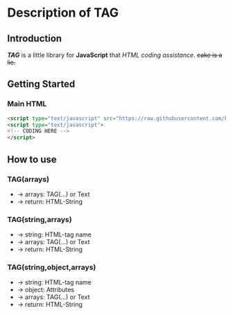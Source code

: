 # Description of TAG
## Introduction
***TAG*** is a little library for **JavaScript** that *HTML coding assistance*.
~~cake is a lie.~~
## Getting Started
### Main HTML
```html
<script type="text/javascript" src="https://raw.githubusercontent.com/katai5plate/TAG/master/TAG.js"></script>
<script type="text/javascript">
<!-- CODING HERE -->
</script>
```
## How to use
### TAG(arrays)
- -> arrays: TAG(...) or Text
- -> return: HTML-String
### TAG(string,arrays)
- -> string: HTML-tag name
- -> arrays: TAG(...) or Text
- -> return: HTML-String
### TAG(string,object,arrays)
- -> string: HTML-tag name
- -> object: Attributes
- -> arrays: TAG(...) or Text
- -> return: HTML-String
